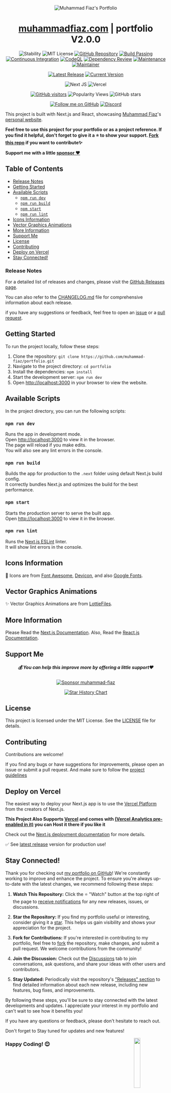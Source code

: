 <p align="center">
  <img src="https://github.com/user-attachments/assets/97ddad97-5d77-40b6-8fa3-35e2e034a97d"  alt="Muhammad Fiaz's Portfolio"/>
</p>

<div align="center">
  <h1><a href="https://muhammadfiaz.com/">muhammadfiaz.com</a> | portfolio V2.0.0</h1>
  
![Stability](https://img.shields.io/badge/stability-good-blue.svg) ![MIT License](https://img.shields.io/badge/license-MIT-green)
[![GitHub Repository](https://img.shields.io/badge/GitHub-Repository-blue)](https://github.com/muhammad-fiaz/portfolio)
[![Build Passing](https://badge.buildkite.com/sample.svg?status=passing)](https://github.com/muhammad-fiaz/portfolio)
[![Continuous Integration](https://github.com/muhammad-fiaz/portfolio/actions/workflows/prettier.yml/badge.svg)](https://github.com/muhammad-fiaz/portfolio/actions/workflows/prettier.yml)
[![CodeQL](https://github.com/muhammad-fiaz/portfolio/actions/workflows/codeql.yml/badge.svg)](https://github.com/muhammad-fiaz/portfolio/actions/workflows/codeql.yml)
[![Dependency Review](https://github.com/muhammad-fiaz/portfolio/actions/workflows/dependency-review.yml/badge.svg)](https://github.com/muhammad-fiaz/portfolio/actions/workflows/dependency-review.yml)
[![Maintenance](https://img.shields.io/badge/Maintained%3F-yes-green.svg)](https://GitHub.com/muhammad-fiaz/portfolio)
[![Maintainer](https://img.shields.io/badge/maintainer-muhammad--fiaz-blue)](https://GitHub.com/muhammad-fiaz)

[![Latest Release](https://img.shields.io/github/release/muhammad-fiaz/portfolio.svg)](https://github.com/muhammad-fiaz/portfolio/releases/latest)
[![Current Version](https://img.shields.io/badge/Current%20Version-v2.0.0-blue.svg)](https://github.com/muhammad-fiaz/portfolio/releases/tag/v2.0.0)


![Next JS](https://img.shields.io/badge/Next-black?style=for-the-badge&logo=next.js&logoColor=white)
![Vercel](https://img.shields.io/badge/Vercel-000000?style=for-the-badge&logo=vercel&logoColor=white)

[![GitHub visitors](https://img.shields.io/github/contributors/muhammad-fiaz/portfolio.svg)](https://github.com/muhammad-fiaz/portfolio/graphs/contributors)
![Popularity Views](https://komarev.com/ghpvc/?username=muhammad-fiaz&style=flat&label=Popularity)
![GitHub stars](https://img.shields.io/github/stars/muhammad-fiaz/portfolio.svg?style=social&label=Stars)

[![Follow me on GitHub](https://img.shields.io/github/followers/muhammad-fiaz?label=Follow&style=social)](https://github.com/muhammad-fiaz)
[![Discord](https://img.shields.io/badge/Discord-Join%20us-7289DA?logo=discord&style=flat-square)](https://discord.gg/ShaDFdZ7)

</div>

This project is built with Next.js and React, showcasing [Muhammad Fiaz](https://github.com/muhammad-fiaz/)'s [personal website](https://muhammadfiaz.com/).

**Feel free to use this project for your portfolio or as a project reference. If you find it helpful, don't forget to give it a ⭐️ to show your support. [Fork this repo](https://github.com/muhammad-fiaz/portfolio/fork) if you want to contribute✨**

**Support me with a little [sponsor ❤️](https://github.com/sponsors/muhammad-fiaz)**

## Table of Contents

- [Release Notes](#release-notes)
- [Getting Started](#getting-started)
- [Available Scripts](#available-scripts)
  - [`npm run dev`](#npm-run-dev)
  - [`npm run build`](#npm-run-build)
  - [`npm start`](#npm-start)
  - [`npm run lint`](#npm-run-lint)
- [Icons Information](#icons-information)
- [Vector Graphics Animations](#vector-graphics-animations)
- [More Information](#more-information)
- [Support Me](#support-me)
- [License](#license)
- [Contributing](#contributing)
- [Deploy on Vercel](#deploy-on-vercel)
- [Stay Connected!](#stay-connected)

### Release Notes

For a detailed list of releases and changes, please visit the [GitHub Releases page](https://github.com/muhammad-fiaz/portfolio/releases).

You can also refer to the [CHANGELOG.md](./CHANGELOG.md) file for comprehensive information about each release.

if you have any suggestions or feedback, feel free to open an [issue](https://github.com/muhammad-fiaz/portfolio/issues) or a [pull request](https://github.com/muhammad-fiaz/portfolio/pulls).

## Getting Started

To run the project locally, follow these steps:

1. Clone the repository: `git clone https://github.com/muhammad-fiaz/portfolio.git`
2. Navigate to the project directory: `cd portfolio`
3. Install the dependencies: `npm install`
4. Start the development server: `npm run dev`
5. Open [http://localhost:3000](http://localhost:3000) in your browser to view the website.

## Available Scripts

In the project directory, you can run the following scripts:

### `npm run dev`

Runs the app in development mode.\
Open [http://localhost:3000](http://localhost:3000) to view it in the browser.\
The page will reload if you make edits.\
You will also see any lint errors in the console.

### `npm run build`

Builds the app for production to the `.next` folder using default Next.js build config.\
It correctly bundles Next.js and optimizes the build for the best performance.

### `npm start`

Starts the production server to serve the built app.\
Open [http://localhost:3000](http://localhost:3000) to view it in the browser.

### `npm run lint`

Runs the [Next.js ESLint](https://nextjs.org/docs/basic-features/eslint) linter.\
It will show lint errors in the console.


## Icons Information

💖 Icons are from [Font Awesome](https://fontawesome.com/), [Devicon](https://devicon.dev/),
and also [Google Fonts](https://fonts.google.com/icons).

##  Vector Graphics Animations

✨ Vector Graphics Animations are from [LottieFiles](https://lottiefiles.com/).

## More Information

Please Read the [Next.js Documentation](https://nextjs.org/docs/getting-started).
Also, Read the [React.js Documentation](https://reactjs.org/docs/getting-started.html).


## Support Me

<div align="center">

<h5> <strong> 💰 You can help this improve more by offering a little support❤️</strong></h5>
  

[![Sponsor muhammad-fiaz](https://img.shields.io/badge/Sponsor-%231EAEDB.svg?&style=for-the-badge&logo=GitHub-Sponsors&logoColor=white)](https://github.com/sponsors/muhammad-fiaz)

</div>
<div align="center">

[![Star History Chart](https://api.star-history.com/svg?repos=muhammad-fiaz/portfolio&type=Date)](https://github.com/muhammad-fiaz/portfolio/)
</div>


## License

This project is licensed under the MIT License. See the [LICENSE](https://github.com/muhammad-fiaz/portfolio/blob/main/LICENSE.md) file for details.

## Contributing

Contributions are welcome!

If you find any bugs or have suggestions for improvements, please open an issue or submit a pull request.
And make sure to follow the [project guidelines](CODE_OF_CONDUCT.md)


## Deploy on Vercel

The easiest way to deploy your Next.js app is to use the [Vercel Platform](https://vercel.com/new?utm_medium=default-template&filter=next.js&utm_source=create-next-app&utm_campaign=create-next-app-readme) from the creators of Next.js.

**This Project Also Supports [Vercel](https://vercel.com/dashboard) and comes with [(Vercel Analytics pre-enabled in it)](https://vercel.com/analytics) you can Host it there if you like it**

Check out the [Next.js deployment documentation](https://nextjs.org/docs/deployment) for more details.

✅ See [latest release](https://github.com/muhammad-fiaz/portfolio/releases/latest) version for production use!

## Stay Connected!

Thank you for checking out [my portfolio on GitHub](https://github.com/muhammad-fiaz/portfolio)! We're constantly working to improve and enhance the project. To ensure you're always up-to-date with the latest changes, we recommend following these steps:

1. **Watch This Repository:** Click the ⭐️ "Watch" button at the top right of the page to [receive notifications](https://docs.github.com/en/account-and-profile/managing-subscriptions-and-notifications-on-github/watching-and-unwatching-repositories) for any new releases, issues, or discussions.

2. **Star the Repository:** If you find my portfolio useful or interesting, consider giving it a [star](https://github.com/muhammad-fiaz/portfolio/stargazers). This helps us gain visibility and shows your appreciation for the project.

3. **Fork for Contributions:** If you're interested in contributing to my portfolio, feel free to [fork](https://github.com/muhammad-fiaz/portfolio/fork) the repository, make changes, and submit a pull request. We welcome contributions from the community!

4. **Join the Discussion:** Check out the [Discussions](https://github.com/muhammad-fiaz/portfolio/discussions) tab to join conversations, ask questions, and share your ideas with other users and contributors.

5. **Stay Updated:** Periodically visit the repository's ["Releases" section](https://github.com/muhammad-fiaz/portfolio/releases) to find detailed information about each new release, including new features, bug fixes, and improvements.

By following these steps, you'll be sure to stay connected with the latest developments and updates. I appreciate your interest in my portfolio and can't wait to see how it benefits you!

If you have any questions or feedback, please don't hesitate to reach out.

Don't forget to Stay tuned for updates and new features!


  <img   align="right" src="https://github.com/muhammad-fiaz/muhammad-fiaz/assets/75434191/ed52c517-611e-4647-9b35-acd001a287b9" width="20%" />

### Happy Coding! 😊
